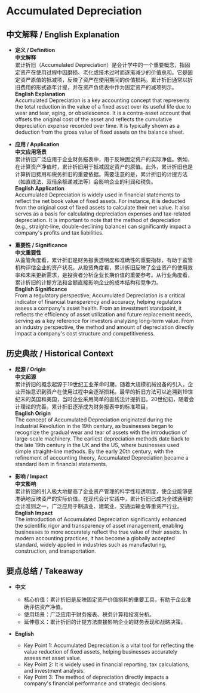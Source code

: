 # Accumulated Depreciation

## 中文解释 / English Explanation

* **定义 / Definition**  
  **中文解释**  
  累计折旧（Accumulated Depreciation）是会计学中的一个重要概念，指固定资产在使用过程中因磨损、老化或技术过时而逐渐减少的价值总和。它是固定资产原值的抵减项，反映了资产在使用期间的价值损耗。累计折旧通常以折旧费用的形式逐年计提，并在资产负债表中作为固定资产的减项列示。  
  **English Explanation**  
  Accumulated Depreciation is a key accounting concept that represents the total reduction in the value of a fixed asset over its useful life due to wear and tear, aging, or obsolescence. It is a contra-asset account that offsets the original cost of the asset and reflects the cumulative depreciation expense recorded over time. It is typically shown as a deduction from the gross value of fixed assets on the balance sheet.

* **应用 / Application**  
  **中文应用场景**  
  累计折旧广泛应用于企业财务报表中，用于反映固定资产的实际净值。例如，在计算资产净值时，累计折旧用于抵减固定资产的原值。此外，累计折旧也是计算折旧费用和税务折旧的重要依据。需要注意的是，累计折旧的计提方法（如直线法、双倍余额递减法等）会影响企业的利润和税负。  
  **English Application**  
  Accumulated Depreciation is widely used in financial statements to reflect the net book value of fixed assets. For instance, it is deducted from the original cost of fixed assets to calculate their net value. It also serves as a basis for calculating depreciation expenses and tax-related depreciation. It is important to note that the method of depreciation (e.g., straight-line, double-declining balance) can significantly impact a company's profits and tax liabilities.

* **重要性 / Significance**  
  **中文重要性**  
  从监管角度看，累计折旧是财务报表透明度和准确性的重要指标，有助于监管机构评估企业的资产状况。从投资角度看，累计折旧反映了企业资产的使用效率和未来更新需求，是投资者分析企业长期价值的重要参考。从行业角度看，累计折旧的计提方法和金额直接影响企业的成本结构和竞争力。  
  **English Significance**  
  From a regulatory perspective, Accumulated Depreciation is a critical indicator of financial transparency and accuracy, helping regulators assess a company's asset health. From an investment standpoint, it reflects the efficiency of asset utilization and future replacement needs, serving as a key reference for investors analyzing long-term value. From an industry perspective, the method and amount of depreciation directly impact a company's cost structure and competitiveness.

## 历史典故 / Historical Context

* **起源 / Origin**  
  **中文起源**  
  累计折旧的概念起源于19世纪工业革命时期，随着大规模机械设备的引入，企业开始意识到资产在使用过程中会逐渐损耗。最早的折旧方法可以追溯到19世纪末的英国和美国，当时企业采用简单的直线法计提折旧。20世纪初，随着会计理论的完善，累计折旧逐渐成为财务报表中的标准项目。  
  **English Origin**  
  The concept of Accumulated Depreciation originated during the Industrial Revolution in the 19th century, as businesses began to recognize the gradual wear and tear of assets with the introduction of large-scale machinery. The earliest depreciation methods date back to the late 19th century in the UK and the US, where businesses used simple straight-line methods. By the early 20th century, with the refinement of accounting theory, Accumulated Depreciation became a standard item in financial statements.

* **影响 / Impact**  
  **中文影响**  
  累计折旧的引入极大地提高了企业资产管理的科学性和透明度，使企业能够更准确地反映资产的实际价值。在现代会计实践中，累计折旧已成为全球通用的会计准则之一，广泛应用于制造业、建筑业、交通运输业等重资产行业。  
  **English Impact**  
  The introduction of Accumulated Depreciation significantly enhanced the scientific rigor and transparency of asset management, enabling businesses to more accurately reflect the true value of their assets. In modern accounting practices, it has become a globally accepted standard, widely applied in industries such as manufacturing, construction, and transportation.

## 要点总结 / Takeaway

* **中文**  
  - 核心价值：累计折旧是反映固定资产价值损耗的重要工具，有助于企业准确评估资产净值。  
  - 使用场景：广泛应用于财务报表、税务计算和投资分析。  
  - 延伸意义：累计折旧的计提方法直接影响企业的财务表现和战略决策。  

* **English**  
  - Key Point 1: Accumulated Depreciation is a vital tool for reflecting the value reduction of fixed assets, helping businesses accurately assess net asset value.  
  - Key Point 2: It is widely used in financial reporting, tax calculations, and investment analysis.  
  - Key Point 3: The method of depreciation directly impacts a company's financial performance and strategic decisions.